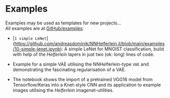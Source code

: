 # Examples

Examples may be used as templates for new projects...    
All examples are at [GitHub/examples](https://github.com/andreasdominik/NNHelferlein.jl/tree/main/examples):

+ [`1 simple LeNet`]
  (https://github.com/andreasdominik/NNHelferlein.jl/blob/main/examples/10-simple-lenet.ipynb):
  A simple LeNet for MNOIST classification, 
  build with help of the *Helferlein* layers in just two (ok: long) lines of code. 


+ [`3 Variational Autoencoder`]:
  (https://github.com/andreasdominik/NNHelferlein.jl/blob/main/examples/51-vae.ipynb)
  Example for a simple VAE utilising the NNHelferlein-type `VAE` and demonstrating the
  fascinating regularisation of a VAE.


+ [`4 Pretrained VGG16`]:
  (https://github.com/andreasdominik/NNHelferlein.jl/blob/main/examples/70-pretrained_vgg.ipynb)
  The notebook shows the import of a pretrained VGG16 model
  from Tensorflow/Keras into a Knet-style CNN
  and its application to example images utilising the
  *Helferlein* imagenet-utilities.